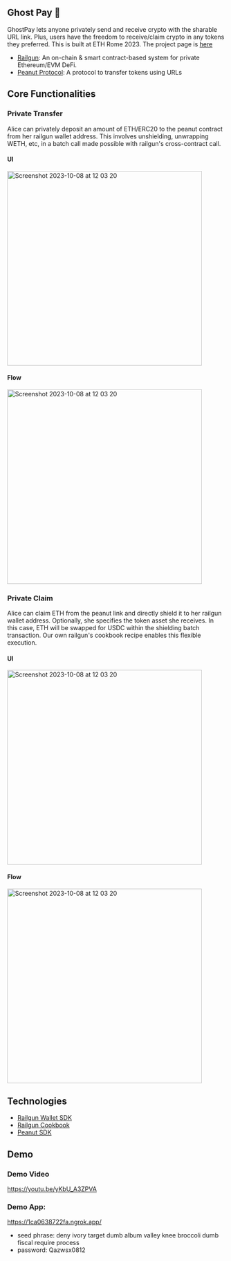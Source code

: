 ## Ghost Pay 👻

GhostPay lets anyone privately send and receive crypto with the sharable URL link. Plus, users have the freedom to receive/claim crypto in any tokens they preferred. This is built at ETH Rome 2023. The project page is [here](https://taikai.network/ethrome/hackathons/ethrome-23/projects/clnfwynab00eswu01pbnmnjif/idea)

- [Railgun](https://www.railgun.org/): An on-chain & smart contract-based system for private Ethereum/EVM DeFi.
- [Peanut Protocol](https://peanut.to/): A protocol to transfer tokens using URLs

## Core Functionalities
### Private Transfer
Alice can privately deposit an amount of ETH/ERC20 to the peanut contract from her railgun wallet address. This involves unshielding, unwrapping WETH, etc, in a batch call made possible with railgun's cross-contract call. 

#### UI
<img width="450" alt="Screenshot 2023-10-08 at 12 03 20" src="https://github.com/porco-rosso-j/eth-rome-2023/assets/88586592/2e60013b-36eb-45bf-8a83-9dd9feff172d">

#### Flow
<img width="450" alt="Screenshot 2023-10-08 at 12 03 20" src="https://github.com/porco-rosso-j/eth-rome-2023/assets/88586592/b8693276-2640-4069-a0ac-1039ee17fef8">

### Private Claim
Alice can claim ETH from the peanut link and directly shield it to her railgun wallet address. Optionally, she specifies the token asset she receives. In this case, ETH will be swapped for USDC within the shielding batch transaction. Our own railgun's cookbook recipe enables this flexible execution.

#### UI
<img width="450" alt="Screenshot 2023-10-08 at 12 03 20" src="https://github.com/porco-rosso-j/eth-rome-2023/assets/88586592/d50b421e-2b17-4edb-82c3-b6790b270365">

#### Flow
<img width="450" alt="Screenshot 2023-10-08 at 12 03 20" src="https://github.com/porco-rosso-j/eth-rome-2023/assets/88586592/eb52bb1d-c5c8-4226-a5ff-97e4b23ea24a">

## Technologies
- [Railgun Wallet SDK](https://github.com/Railgun-Community/wallet)
- [Railgun Cookbook](https://github.com/Railgun-Community/cookbook)
- [Peanut SDK](https://github.com/peanutprotocol/peanut-sdk/tree/main/src)

## Demo
### Demo Video
https://youtu.be/yKbU_A3ZPVA

### Demo App:
https://1ca0638722fa.ngrok.app/

- seed phrase:
deny ivory target dumb album valley knee broccoli dumb fiscal require process
- password: 
Qazwsx0812
